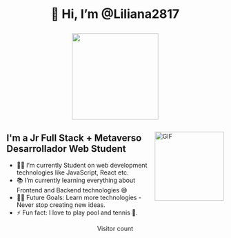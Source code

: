 <h1 align="center"> <b>👋 Hi, I’m @Liliana2817 
  
<img src="https://github.com/Liliana2817/Liliana2817/assets/126781409/f623a41b-a26d-4f7f-aad1-875818429acf" align="center" width="200"> </h1></b>

<img align="right" alt="GIF" height="160px" src="https://media.giphy.com/media/du3J3cXyzhj75IOgvA/giphy.gif" />

## I'm a Jr Full Stack + Metaverso Desarrollador Web Student  

- 👨‍💻 I’m currently Student on web development technologies like JavaScript, React etc.
- 📚 I’m currently learning everything about Frontend and Backend technologies 😅
- 💪🏼 Future Goals: Learn more technologies - Never stop creating new ideas.
- ⚡ Fun fact: I love to play pool and tennis 🎱.

<p align="center"> 
  <div align="center">Visitor count</div>
  <div align="center">  
    <img src="https://profile-counter.README.me/Liliana2817/count.svg)>           
  </div> 
</p>
---
- 👀 I’m interested in ...
- 🌱 I’m currently learning ...
- 💞️ I’m looking to collaborate on ...
- 📫 How to reach me ...
- <!---
Liliana2817/Liliana2817 is a ✨ special ✨ repository because its `README.md` (this file) appears on your GitHub profile.    
You can click the Preview link to take a look at your    changes.
---> 
